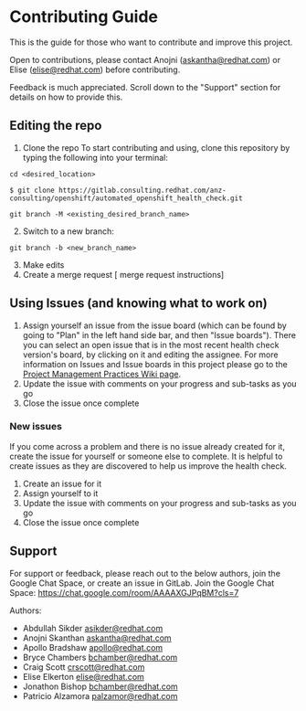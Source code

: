 # Contributing Guide
This is the guide for those who want to contribute and improve this project.

Open to contributions, please contact Anojni (askantha@redhat.com) or Elise (elise@redhat.com) before contributing.

Feedback is much appreciated. Scroll down to the "Support" section for details on how to provide this.

## Editing the repo
1. Clone the repo
To start contributing and using, clone this repository by typing the following into your terminal:
```
cd <desired_location>

$ git clone https://gitlab.consulting.redhat.com/anz-consulting/openshift/automated_openshift_health_check.git

git branch -M <existing_desired_branch_name>
```
2. Switch to a new branch:
```
git branch -b <new_branch_name>
```
3. Make edits
4. Create a merge request
[ merge request instructions]

## Using Issues (and knowing what to work on)
1. Assign yourself an issue from the issue board (which can be found by going to "Plan" in the left hand side bar, and then "Issue boards"). There you can select an open issue that is in the most recent health check version's board, by clicking on it and editing the assignee. For more information on Issues and Issue boards in this project please go to the [Project Management Practices Wiki page](https://gitlab.consulting.redhat.com/anz-consulting/openshift/automated_openshift_health_check/-/wikis/Project-Management-Practices).
2. Update the issue with comments on your progress and sub-tasks as you go
3. Close the issue once complete
### New issues
If you come across a problem and there is no issue already created for it, create the issue for yourself or someone else to complete. It is helpful to create issues as they are discovered to help us improve the health check. 
1. Create an issue for it
2. Assign yourself to it
2. Update the issue with comments on your progress and sub-tasks as you go
3. Close the issue once complete

## Support
For support or feedback, please reach out to the below authors, join the Google Chat Space, or create an issue in GitLab.
Join the Google Chat Space: https://chat.google.com/room/AAAAXGJPqBM?cls=7

Authors:
- Abdullah Sikder asikder@redhat.com
- Anojni Skanthan askantha@redhat.com
- Apollo Bradshaw apollo@redhat.com
- Bryce Chambers bchamber@redhat.com
- Craig Scott crscott@redhat.com
- Elise Elkerton elise@redhat.com
- Jonathon Bishop bchamber@redhat.com
- Patricio Alzamora palzamor@redhat.com